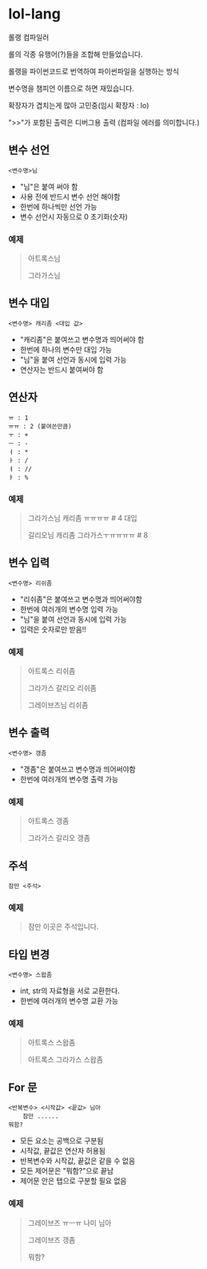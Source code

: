 # lol-lang

롤랭 컴파일러

롤의 각종 유행어(?)들을 조합해 만들었습니다.

롤랭을 파이썬코드로 번역하여 파이썬파일을 실행하는 방식

변수명을 챔피언 이름으로 하면 재밌습니다.

확장자가 겹치는게 많아 고민중(임시 확장자 : lo)

">>"가 포함된 출력은 디버그용 출력 (컴파일 에러를 의미합니다.)

## 변수 선언

```
<변수명>님
```
- "님"은 붙여 써야 함
- 사용 전에 반드시 변수 선언 해야함
- 한번에 하나씩만 선언 가능
- 변수 선언시 자동으로 0 초기화(숫자)

### 예제

> 아트록스님
>
> 그라가스님

## 변수 대입
```
<변수명> 캐리좀 <대입 값>
```
- "캐리좀"은 붙여쓰고 변수명과 띄어써야 함
- 한번에 하나의 변수만 대입 가능
- "님"을 붙여 선언과 동시에 입력 가능
- 연산자는 반드시 붙여써야 함

## 연산자
```
ㅠ : 1
ㅠㅠ : 2 (붙여쓴만큼)
ㅜ : +
ㅡ : -
ㅓ : *
ㅏ : /
ㅕ : //
ㅑ : %
```

### 예제
> 그라가스님 캐리좀 ㅠㅠㅠㅠ  # 4 대입
>
> 갈리오님 캐리좀 그라가스ㅜㅠㅠㅠㅠ # 8

## 변수 입력

```
<변수명> 리쉬좀
```
- "리쉬좀"은 붙여쓰고 변수명과 띄어써야함
- 한번에 여러개의 변수명 입력 가능
- "님"을 붙여 선언과 동시에 입력 가능
- 입력은 숫자로만 받음!!

### 예제

> 아트록스 리쉬좀
>
> 그라가스 갈리오 리쉬좀
>
> 그레이브즈님 리쉬좀

## 변수 출력

```
<변수명> 갱좀
```
- "갱좀"은 붙여쓰고 변수명과 띄어써야함
- 한번에 여러개의 변수명 출력 가능

### 예제
> 아트록스 갱좀
>
> 그라가스 갈리오 갱좀

## 주석

```
잠만 <주석>
```

### 예제
> 잠만 이곳은 주석입니다.

## 타입 변경
```
<변수명> 스왑좀
```
- int, str의 자료형을 서로 교환한다.
- 한번에 여러개의 변수명 교환 가능

### 예제
> 아트록스 스왑좀
>
> 아트록스 그라가스 스왑좀

## For 문
```
<반복변수> <시작값> <끝값> 님아
    잠만 ......
뭐함?
```

- 모든 요소는 공백으로 구분됨
- 시작값, 끝값은 연산자 허용됨
- 반복변수와 시작값, 끝값은 같을 수 없음
- 모든 제어문은 "뭐함?"으로 끝남
- 제어문 안은 탭으로 구분할 필요 없음

### 예제
> 그레이브즈 ㅠㅡㅠ 나미 님아
>
>   그레이브즈 갱좀
>
> 뭐함?
